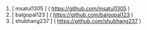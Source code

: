 1. [ msatul1305 ] ( https://github.com/msatul1305 )
2. [ balgopal123 ] ( https://github.com/balgopal123 )
3. [ shubhang237 ] ( https://github.com/shubhang237 )
